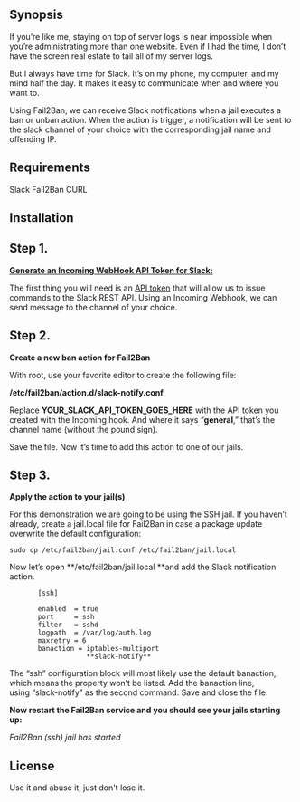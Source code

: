 ## Synopsis

If you’re like me, staying on top of server logs is near impossible when you’re administrating more than one website. Even if I had the time, I don’t have the screen real estate to tail all of my server logs.

But I always have time for Slack. It’s on my phone, my computer, and my mind half the day. It makes it easy to communicate when and where you want to.

Using Fail2Ban, we can receive Slack notifications when a jail executes a ban or unban action. When the action is trigger, a notification will be sent to the slack channel of your choice with the corresponding jail name and offending IP.

## Requirements

Slack
Fail2Ban
CURL


## Installation

## **Step 1.&nbsp;**

**[Generate an Incoming WebHook API Token for Slack:](https://my.slack.com/services/new/incoming-webhook/)**

The first thing you will need is an [API token](https://my.slack.com/services/new/incoming-webhook/) that will allow us to issue commands to the Slack REST API. Using an Incoming Webhook, we can send message to the channel of your choice.

## **Step 2.&nbsp;**

**Create a new ban action for Fail2Ban**

With root, use your favorite editor to create the following file:

**/etc/fail2ban/action.d/slack-notify.conf**


Replace&nbsp;**YOUR_SLACK_API_TOKEN_GOES_HERE**&nbsp;with the API token you created with the Incoming hook. And where it says&nbsp;“**general**,” that’s the channel name (without the pound sign).

Save the file. Now it’s time to add this action to one of our jails.

## **Step 3.&nbsp;**

**Apply the action to your jail(s)**

For this demonstration we are going to be using the SSH jail. If you haven’t already, create a jail.local file for Fail2Ban in case a package update overwrite the default configuration:

`sudo cp /etc/fail2ban/jail.conf /etc/fail2ban/jail.local`

Now let’s open&nbsp;**/etc/fail2ban/jail.local **and add the Slack notification action.

           [ssh]
           
           enabled  = true
           port     = ssh
           filter   = sshd
           logpath  = /var/log/auth.log
           maxretry = 6
           banaction = iptables-multiport
                       **slack-notify**



The&nbsp;“ssh” configuration block will most likely use the default banaction, which means the property won’t be listed. Add the banaction line, using&nbsp;“slack-notify” as the second command. Save and close the file.

**Now restart the Fail2Ban service and you should see your jails starting up:**

_Fail2Ban (ssh) jail has started_


## License

Use it and abuse it, just don't lose it.
